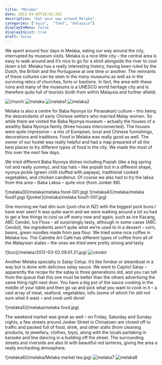 ```yaml
---
title: "Melaka"
date: 2012-03-03T18:02:59Z
description: "Eat your way around Melaka"
categories: ["asia",  "food", "malaysia"]
displayInMenu: false
displayInList: true
draft: false
---
```


We spent around four days in Melaka, eating our way around the city, interrupted by museum visits. Melaka is a nice little city – the central area is easy to walk around and it’s nice to go for a stroll alongside the river to cool down a bit.
Melaka has a really interesting history, having been ruled by the Dutch, the British and the Portuguese at one time or another. The remnants of these cultures can be seen in the many museums as well as in the surviving relics of churches, forts or bastions. In fact, the area with these ruins and many of the museums is a UNESCO world heritage city and is therefore quite full of tourists (both from within Malaysia and further afield). 

![church](/melaka/DSC_0002.jpg)
![melaka](/melaka/DSC_0005.jpg)
![melaka1](/melaka/DSC_0016.jpg)
![melaka2](/melaka/DSC_0060.jpg)



 Melaka is also a centre for Baba Nyonya (or Peranakan) culture – this being the descendants of early Chinese settlers who married Malay women. So while there we visited the Baba Nyonya museum – actually the houses of a wealthy Baba Nyonya family (three houses interconnected). The houses were quite impressive – a mix of European, local and Chinese furnishings, decorations and traditions.
Food in Melaka was really good as well. The owner of our hostel was really helpful and had a map prepared of all the best places to try different types of food in the city. We made the most of this over the next few days.

We tried different Baba Nyonya dishes including Popiah (like a big spring roll and really yummy), and top hats – like popiah but in a different shape, nyonya pickle (green chilli stuffed with papaya), traditional cooked vegetables, and chicken candlenut. Of course we also had to try the laksa from this area – Baba Laksa – quite nice (from Jonker 88). 

![melaka3](/melaka/melaka food-001.jpg)
![melaka4](/melaka/melaka food1.jpg)
![jonker](/melaka/melaka food1-001.jpg)

One morning we had dim sum (yum cha in NZ) with the biggest pork buns I have ever seen! It was quite warm and we were walking around a lot so had to get a few things to cool us off every now and again, such as Ice Kacang, ABC Cendol, Ice Floss – all surprisingly tasty, although in some cases (ABC Cendol), the ingredients aren’t quite what we’re used to in a dessert – corn, beans, green noodles made from pea flour. We tried some nice coffee in Melaka too. The Calinthe Art Café has different types of coffee from all of the Malaysian states – the ones we tried were pretty strong and tasty.

![bun](/melaka/2012-03-02 09.01.21.jpg)
![cendol](/melaka/DSC_0040.jpg)

Another Melaka specialty is Satay Celup. It’s like fondue or steamboat in a way but is done with delicious satay sauce. We went to Capitol Satay – apparently the recipe for the satay is three generations old, and you can tell from the queue that this one must be better than the others advertising the same thing right next door. You have a big pot of the sauce cooking in the middle of your table and then go up and pick what you want to cook in it – a vast array of meat, seafood, vegetables, tofu (some of which I’m still not sure what it was) – and cook until done!


![melaka5](/melaka/melaka food.jpg)

The weekend market was great as well – on Friday, Saturday and Sunday nights, a few streets around Jonker Street in Chinatown are closed off to traffic and packed full of food, drink, and other stalls (from cleaning products, to jewellery, clothes, toys), along with the locals partaking in karaoke and line dancing in a building off the street. The surrounding streets and riverside are also lit with beautiful red lanterns, giving the area a really enchanting atmosphere.


![melaka6](/melaka/Melaka market tea.jpg)
![melaka7](/melaka/DSC_0043.jpg)
![melaka8](/melaka/DSC_0034.jpg)
